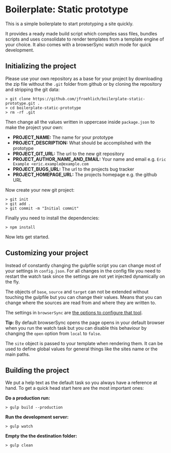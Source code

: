 
Boilerplate: Static prototype
================================================================================

This is a simple boilerplate to start prototyping a site quickly.

It provides a ready made build script which compiles sass files, bundles scripts
and uses consolidate to render templates from a template engine of your choice.
It also comes with a browserSync watch mode for quick development.

## Initializing the project

Please use your own repository as a base for your project by downloading the
zip file without the `.git` folder from github or by cloning the repository
and stripping the git data:

	> git clone https://github.com/jfroehlich/boilerplate-static-prototype.git .
	> cd boilerplate-static-prototype
	> rm -rf .git

Then change all the values written in uppercase inside `package.json` to make the
project your own:

- **PROJECT_NAME:** The name for your prototype
- **PROJECT_DESCRIPTION:** What should be accomplished with the prototype
- **PROJECT_GIT_URL:** The url to the new git repository
- **PROJECT_AUTHOR_NAME_AND_EMAIL:** Your name and email e.g. `Eric Example <eric.example@example.com`
- **PROJECT_BUGS_URL:** The url to the projects bug tracker
- **PROJECT_HOMEPAGE_URL:** The projects homepage e.g. the github URL

Now create your new git project:

	> git init
	> git add .
	> git commit -m "Initial commit"

Finally you need to install the dependencies:

	> npm install

Now lets get started.

## Customizing your project

Instead of constantly changing the gulpfile script you can change most of your
settings in `config.json`. For all changes in the config file you need to restart
the watch task since the settings are not yet injected dynamically on the fly.

The objects of `base`, `source` and `target` can not be extended without touching
the gulpfile but you can change their values. Means that you can change where
the sources are read from and where they are written to.

The settings in `browserSync` are [the options to configure that tool](https://www.browsersync.io).

**Tip:** By default browserSync opens the page opens in your default browser
when you run the watch task but you can disable this behaviour by changing the
`open` option from `local` to `false`.

The `site` object is passed to your template when rendering them. It can be used
to define global values for general things like the sites name or the main paths.


## Building the project

We put a help text as the default task so you always have a reference at hand.
To get a quick head start here are the most important ones:

**Do a production run:**

	> gulp build --production

**Run the development server:**

	> gulp watch

**Empty the the destination folder:**

	> gulp clean
